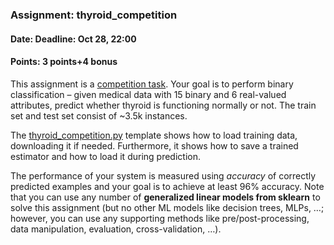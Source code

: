 ### Assignment: thyroid_competition
#### Date: Deadline: Oct 28, 22:00
#### Points: 3 points+4 bonus

This assignment is a [competition task](https://ufal.mff.cuni.cz/courses/npfl129/2425-winter#competitions). Your goal
is to perform binary classification – given medical data with 15 binary and
6 real-valued attributes, predict whether thyroid is functioning normally or not.
The train set and test set consist of ~3.5k instances.

The [thyroid_competition.py](https://github.com/ufal/npfl129/tree/past-2425/labs/03/thyroid_competition.py)
template shows how to load training data, downloading it if needed.
Furthermore, it shows how to save a trained estimator and how to load it during
prediction.

The performance of your system is measured using _accuracy_ of correctly
predicted examples and your goal is to achieve at least 96% accuracy.
Note that you can use any number of **generalized linear models from sklearn**
to solve this assignment (but no other ML models like decision trees, MLPs, …;
however, you can use any supporting methods like pre/post-processing, data
manipulation, evaluation, cross-validation, …).

